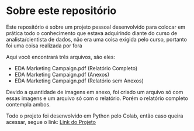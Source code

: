 # Sobre este repositório

Este repositório é sobre um projeto pessoal desenvolvido para colocar em prática todo o conhecimento que estava adquirindo diante do curso de analista/cientista de dados, não era uma coisa exigida pelo curso, portanto foi uma coisa realizada por fora

Aqui você encontrará três arquivos, são eles:

* EDA Marketing Campaign.pdf (Relatório Completo)
* EDA Marketing Campaign.pdf (Anexos)
* EDA Marketing Campaign.pdf (Relatório sem Anexos)

Devido a quantidade de imagens em anexo, foi criado um arquivo só com essas imagens e um arquivo só com o relatório. Porém o relatório completo contempla ambos.

Todo o projeto foi desenvolvido em Python pelo Colab, então caso queira acessar, segue o link:
[Link do Projeto](https://colab.research.google.com/drive/1frm-itVagiYRwWPFodL26-0MYH6Wiuwz?usp=sharing)
